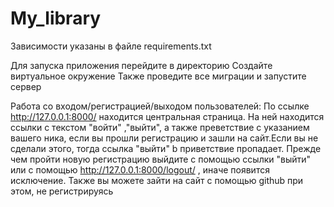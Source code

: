 # My_library
Зависимости указаны в файле requirements.txt

Для запуска приложения перейдите в директорию Создайте виртуальное окружение Также проведите все миграции и запустите сервер

Работа со входом/регистрацией/выходом пользователей: По ссылке http://127.0.0.1:8000/ находится центральная страница. На ней находится ссылки с текстом "войти" ,"выйти", а также преветствие с указанием вашего ника, если вы прошли регистрацию и зашли на сайт.Если вы не сделали этого, тогда ссылка "выйти" b приветствие пропадает. Прежде чем пройти новую регистрацию выйдите с помощью ссылки "выйти" или с помощью http://127.0.0.1:8000/logout/ , иначе появится исключение. Также вы можете зайти на сайт с помощью github при этом, не регистрируясь

